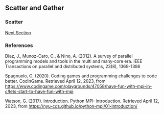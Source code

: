 ## Scatter and Gather



### Scatter

[Next Section]()

### References

Diaz, J., Munoz-Caro, C., & Nino, A. (2012). A survey of parallel programming models and tools in the multi and many-core era. IEEE Transactions on parallel and distributed systems, 23(8), 1369-1386

Spagnuolo, C. (2020). Coding games and programming challenges to code better. CodinGame. Retrieved April 12, 2023, from https://www.codingame.com/playgrounds/47058/have-fun-with-mpi-in-c/lets-start-to-have-fun-with-mpi 

Watson, G. (2017). Introduction. Python MPI: Introduction. Retrieved April 12, 2023, from https://nyu-cds.github.io/python-mpi/01-introduction/ 
